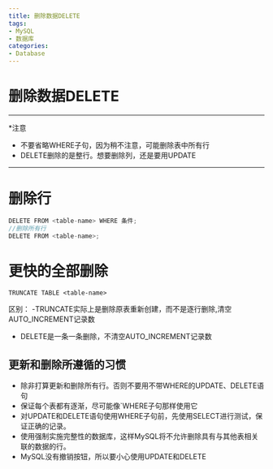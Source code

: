 ```yaml
---
title: 删除数据DELETE
tags: 
- MySQL
- 数据库
categories: 
- Database
---
```



# 删除数据DELETE
---

*注意
- 不要省略WHERE子句，因为稍不注意，可能删除表中所有行
- DELETE删除的是整行。想要删除列，还是要用UPDATE

---

# 删除行

```java
DELETE FROM <table-name> WHERE 条件;
//删除所有行
DELETE FROM <table-name>;
```

# 更快的全部删除

```
TRUNCATE TABLE <table-name>
```

区别：
-TRUNCATE实际上是删除原表重新创建，而不是逐行删除,清空AUTO_INCREMENT记录数
- DELETE是一条一条删除，不清空AUTO_INCREMENT记录数


## 更新和删除所遵循的习惯
- 除非打算更新和删除所有行。否则不要用不带WHERE的UPDATE、DELETE语句
- 保证每个表都有逐渐，尽可能像`WHERE子句那样使用它
- 对UPDATE和DELETE语句使用WHERE子句前，先使用SELECT进行测试，保证正确的记录。
- 使用强制实施完整性的数据库，这样MySQL将不允许删除具有与其他表相关联的数据的行。
- MySQL没有撤销按钮，所以要小心使用UPDATE和DELETE
